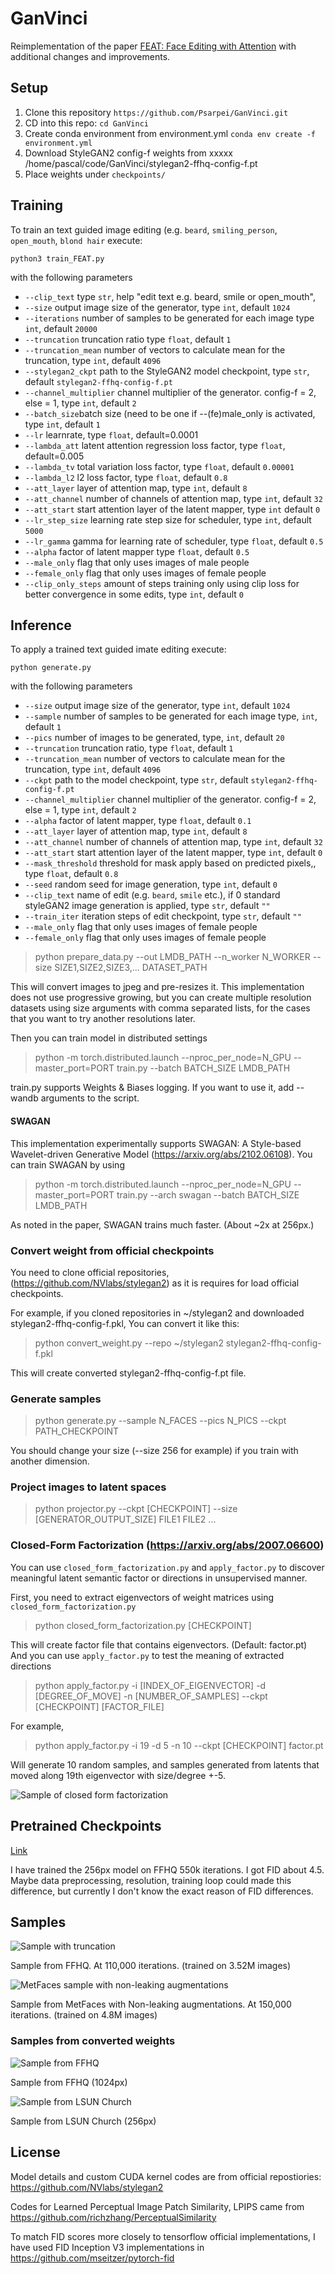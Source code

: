 # GanVinci

Reimplementation of the paper [FEAT: Face Editing with Attention](https://arxiv.org/abs/2202.02713) with additional changes and improvements.

## Setup
1. Clone this repository ```https://github.com/Psarpei/GanVinci.git```
2. CD into this repo: ```cd GanVinci```
3. Create conda environment from environment.yml ```conda env create -f environment.yml```
4. Download StyleGAN2 config-f weights from xxxxx /home/pascal/code/GanVinci/stylegan2-ffhq-config-f.pt 
5. Place weights under ```checkpoints/```

## Training
To train an text guided image editing (e.g. ```beard```, ```smiling_person```, ```open_mouth```, ```blond hair``` execute:

    python3 train_FEAT.py

with the following parameters

* ```--clip_text``` type ```str```, help "edit text e.g. beard, smile or open_mouth",
* ```--size``` output image size of the generator, type ```int```, default ```1024```
* ```--iterations``` number of samples to be generated for each image type ```int```, default ```20000```
* ```--truncation``` truncation ratio type ```float```, default ```1``` 
* ```--truncation_mean``` number of vectors to calculate mean for the truncation, type ```int```, default ```4096```
* ```--stylegan2_ckpt``` path to the StyleGAN2 model checkpoint, type ```str```, default ```stylegan2-ffhq-config-f.pt```
* ```--channel_multiplier``` channel multiplier of the generator. config-f = 2, else = 1, type ```int```, default ```2```
* ```--batch_size```batch size (need to be one if --(fe)male_only is activated, type ```int```, default ```1``` 
* ```--lr``` learnrate, type ```float```, default=0.0001
* ```--lambda_att``` latent attention regression loss factor, type ```float```, default=0.005
* ```--lambda_tv``` total variation loss factor, type ```float```, default ```0.00001```
* ```--lambda_l2``` l2 loss factor, type ```float```, default ```0.8```
* ```--att_layer``` layer of attention map, type ```int```, default ```8```
* ```--att_channel``` number of channels of attention map, type ```int```, default ```32```
* ```--att_start``` start attention layer of the latent mapper, type ```int``` default ```0```
* ```--lr_step_size``` learning rate step size for scheduler, type ```int```, default ```5000```
* ```--lr_gamma``` gamma for learning rate of scheduler, type ```float```, default ```0.5```
* ```--alpha``` factor of latent mapper type ```float```, default ```0.5```
* ```--male_only``` flag that only uses images of male people
* ```--female_only``` flag that only uses images of female people
* ```--clip_only_steps``` amount of steps training only using clip loss for better convergence in some edits, type ```int```, default ```0```

## Inference

To apply a trained text guided imate editing execute:

    python generate.py

with the following parameters
* ```--size``` output image size of the generator, type ```int```, default ```1024```
* ```--sample``` number of samples to be generated for each image type, ```int```, default ```1``` 
* ```--pics``` number of images to be generated, type, ```int```, default ```20```
* ```--truncation``` truncation ratio, type ```float```, default ```1```
* ```--truncation_mean``` number of vectors to calculate mean for the truncation, type ```int```, default ```4096```
* ```--ckpt``` path to the model checkpoint, type ```str```, default ```stylegan2-ffhq-config-f.pt```
* ```--channel_multiplier``` channel multiplier of the generator. config-f = 2, else = 1, type ```int```, default ```2```
* ```--alpha``` factor of latent mapper, type ```float```, default ```0.1``` 
* ```--att_layer``` layer of attention map, type ```int```, default ```8``` 
* ```--att_channel``` number of channels of attention map, type ```int```, default ```32```
* ```--att_start``` start attention layer of the latent mapper, type ```int```, default ```0```
* ```--mask_threshold``` threshold for mask apply based on predicted pixels,, type ```float```, default ```0.8```
* ```--seed``` random seed for image generation, type ```int```, default ```0```
* ```--clip_text``` name of edit (e.g. ```beard```, ```smile``` etc.), if 0 standard styleGAN2 image generation is applied, type ```str```, default ```""```
* ```--train_iter```  iteration steps of edit checkpoint, type ```str```, default ```""```
* ```--male_only``` flag that only uses images of female people
* ```--female_only``` flag that only uses images of female people


> python prepare_data.py --out LMDB_PATH --n_worker N_WORKER --size SIZE1,SIZE2,SIZE3,... DATASET_PATH

This will convert images to jpeg and pre-resizes it. This implementation does not use progressive growing, but you can create multiple resolution datasets using size arguments with comma separated lists, for the cases that you want to try another resolutions later.

Then you can train model in distributed settings

> python -m torch.distributed.launch --nproc_per_node=N_GPU --master_port=PORT train.py --batch BATCH_SIZE LMDB_PATH

train.py supports Weights & Biases logging. If you want to use it, add --wandb arguments to the script.

#### SWAGAN

This implementation experimentally supports SWAGAN: A Style-based Wavelet-driven Generative Model (https://arxiv.org/abs/2102.06108). You can train SWAGAN by using

> python -m torch.distributed.launch --nproc_per_node=N_GPU --master_port=PORT train.py --arch swagan --batch BATCH_SIZE LMDB_PATH

As noted in the paper, SWAGAN trains much faster. (About ~2x at 256px.)

### Convert weight from official checkpoints

You need to clone official repositories, (https://github.com/NVlabs/stylegan2) as it is requires for load official checkpoints.

For example, if you cloned repositories in ~/stylegan2 and downloaded stylegan2-ffhq-config-f.pkl, You can convert it like this:

> python convert_weight.py --repo ~/stylegan2 stylegan2-ffhq-config-f.pkl

This will create converted stylegan2-ffhq-config-f.pt file.

### Generate samples

> python generate.py --sample N_FACES --pics N_PICS --ckpt PATH_CHECKPOINT

You should change your size (--size 256 for example) if you train with another dimension.

### Project images to latent spaces

> python projector.py --ckpt [CHECKPOINT] --size [GENERATOR_OUTPUT_SIZE] FILE1 FILE2 ...

### Closed-Form Factorization (https://arxiv.org/abs/2007.06600)

You can use `closed_form_factorization.py` and `apply_factor.py` to discover meaningful latent semantic factor or directions in unsupervised manner.

First, you need to extract eigenvectors of weight matrices using `closed_form_factorization.py`

> python closed_form_factorization.py [CHECKPOINT]

This will create factor file that contains eigenvectors. (Default: factor.pt) And you can use `apply_factor.py` to test the meaning of extracted directions

> python apply_factor.py -i [INDEX_OF_EIGENVECTOR] -d [DEGREE_OF_MOVE] -n [NUMBER_OF_SAMPLES] --ckpt [CHECKPOINT] [FACTOR_FILE]

For example,

> python apply_factor.py -i 19 -d 5 -n 10 --ckpt [CHECKPOINT] factor.pt

Will generate 10 random samples, and samples generated from latents that moved along 19th eigenvector with size/degree +-5.

![Sample of closed form factorization](factor_index-13_degree-5.0.png)

## Pretrained Checkpoints

[Link](https://drive.google.com/open?id=1PQutd-JboOCOZqmd95XWxWrO8gGEvRcO)

I have trained the 256px model on FFHQ 550k iterations. I got FID about 4.5. Maybe data preprocessing, resolution, training loop could made this difference, but currently I don't know the exact reason of FID differences.

## Samples

![Sample with truncation](doc/sample.png)

Sample from FFHQ. At 110,000 iterations. (trained on 3.52M images)

![MetFaces sample with non-leaking augmentations](doc/sample-metfaces.png)

Sample from MetFaces with Non-leaking augmentations. At 150,000 iterations. (trained on 4.8M images)

### Samples from converted weights

![Sample from FFHQ](doc/stylegan2-ffhq-config-f.png)

Sample from FFHQ (1024px)

![Sample from LSUN Church](doc/stylegan2-church-config-f.png)

Sample from LSUN Church (256px)

## License

Model details and custom CUDA kernel codes are from official repostiories: https://github.com/NVlabs/stylegan2

Codes for Learned Perceptual Image Patch Similarity, LPIPS came from https://github.com/richzhang/PerceptualSimilarity

To match FID scores more closely to tensorflow official implementations, I have used FID Inception V3 implementations in https://github.com/mseitzer/pytorch-fid
